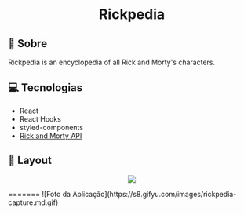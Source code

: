 <h1 align="center"> 
Rickpedia</h1>

## 📃 Sobre

Rickpedia is an encyclopedia of all Rick and Morty's characters.

## 💻 Tecnologias

- React
- React Hooks
- styled-components
- [Rick and Morty API](https://rickandmortyapi.com)

## 🎨 Layout

<p align="center">
<img src="https://s8.gifyu.com/images/rickpedia-capture.md.gif" align="center">
</p>
=======
![Foto da Aplicação](https://s8.gifyu.com/images/rickpedia-capture.md.gif)
